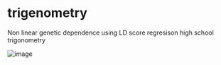 # trigenometry
Non linear genetic dependence using LD score regresison high school trigonometry

![image](https://github.com/MichelNivard/trigenometry/assets/11858442/dc3696b7-6eb2-4bff-b0af-89154fab6a0a)
